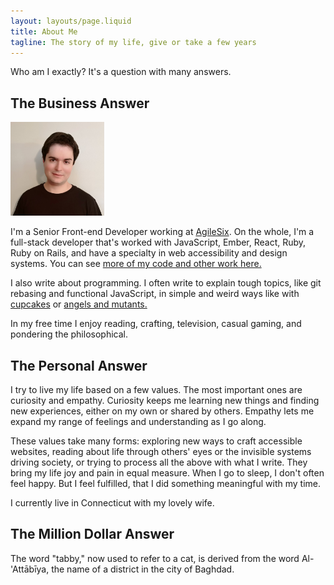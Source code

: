 ```yaml
---
layout: layouts/page.liquid
title: About Me
tagline: The story of my life, give or take a few years
---
```


Who am I exactly? It's a question with many answers.

## The Business Answer

<div>
  <img width="150" height="150" class="logo ml-4 mb-4 ml-4 border-radius-full hidden-sm-down post-content--img-exception" src="/assets/images/global/profile-2.jpg" alt="Maxwell's profile picture" />

  I'm a Senior Front-end Developer working at [AgileSix](https://agile6.com/). On the whole, I'm a full-stack developer that's worked with JavaScript, Ember, React, Ruby, Ruby on Rails, and have a specialty in web accessibility and design systems. You can see [more of my code and other work here.](/projects/)

  I also write about programming. I often write to explain tough topics, like git rebasing and functional JavaScript, in simple and weird ways like with [cupcakes](/posts/2017/09/24/the-git-rebase-introduction-i-wish-i'd-had/) or [angels and mutants.](/posts/2019/06/25/metaphorical-intro-functional-js/)

  In my free time I enjoy reading, crafting, television, casual gaming, and pondering the philosophical.
</div>

## The Personal Answer

I try to live my life based on a few values. The most important ones are curiosity and empathy. Curiosity keeps me learning new things and finding new experiences, either on my own or shared by others. Empathy lets me expand my range of feelings and understanding as I go along.

These values take many forms: exploring new ways to craft accessible websites, reading about life through others' eyes or the invisible systems driving society, or trying to process all the above with what I write. They bring my life joy and pain in equal measure. When I go to sleep, I don't often feel happy. But I feel fulfilled, that I did something meaningful with my time.

I currently live in Connecticut with my lovely wife.

## The Million Dollar Answer

The word "tabby," now used to refer to a cat, is derived from the word Al-'Attābīya, the name of a district in the city of Baghdad.
